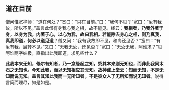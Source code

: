 ##  道在目前

僧问惟宽禅师：“道在何处？”宽曰：“只在目前。”曰：“我何不见？”宽曰：“汝有我故，所以不见。”盖言此僧有身我心我之相，故不能见。经云：**我相者，乃我外著于身，以身为我，内著于心，以心为我，故曰我相。若能除去身心之相，则乃真我，真我即道，何必以道见道**？僧又问：“我有我故即不见，和尚还见否？”宽曰：“有汝有我，展转不见。”又曰：“无我无汝，还见否？”宽曰：“无汝无我，阿谁求？”见阿谁两字妙极，直指出此我即道，求见些什么？

**此我本来无知，倏尔有知者，乃一念缘起之知，究其本来则无知也，而非此我同木石之无知也。今知此我，而以无知相应其无知。故神藏上堂云：知而无知，不是无知而说无知。盖言其知此我而一无所知者，不是彼众人了无所知而说无知者**。说得言简而理尽，如是如是。
